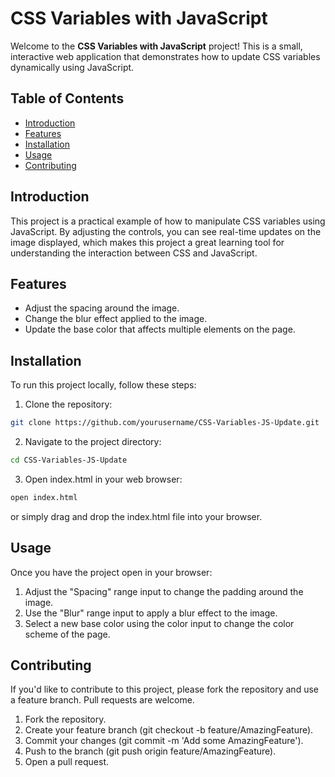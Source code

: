# CSS Variables with JavaScript

Welcome to the **CSS Variables with JavaScript** project! This is a small, interactive web application that demonstrates how to update CSS variables dynamically using JavaScript.

## Table of Contents

- [Introduction](#introduction)
- [Features](#features)
- [Installation](#installation)
- [Usage](#usage)
- [Contributing](#contributing)

## Introduction

This project is a practical example of how to manipulate CSS variables using JavaScript. By adjusting the controls, you can see real-time updates on the image displayed, which makes this project a great learning tool for understanding the interaction between CSS and JavaScript.

## Features

- Adjust the spacing around the image.
- Change the blur effect applied to the image.
- Update the base color that affects multiple elements on the page.

## Installation

To run this project locally, follow these steps:

1. Clone the repository:

```bash
git clone https://github.com/yourusername/CSS-Variables-JS-Update.git
```

2. Navigate to the project directory:

```bash
cd CSS-Variables-JS-Update
```

3. Open index.html in your web browser:

```bash
open index.html
```

or simply drag and drop the index.html file into your browser.

## Usage

Once you have the project open in your browser:

1. Adjust the "Spacing" range input to change the padding around the image.
2. Use the "Blur" range input to apply a blur effect to the image.
3. Select a new base color using the color input to change the color scheme of the page.

## Contributing

If you'd like to contribute to this project, please fork the repository and use a feature branch. Pull requests are welcome.

1. Fork the repository.
2. Create your feature branch (git checkout -b feature/AmazingFeature).
3. Commit your changes (git commit -m 'Add some AmazingFeature').
4. Push to the branch (git push origin feature/AmazingFeature).
5. Open a pull request.
